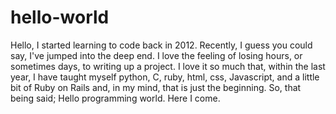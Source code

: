 # hello-world

Hello, 
  I started learning to code back in 2012. Recently, I guess you could say, I've jumped into the deep end. I love the feeling of losing hours, or sometimes days, to writing up a project. I love it so much that, within the last year, I have taught myself python, C, ruby, html, css, Javascript, and a little bit of Ruby on Rails and, in my mind, that is just the beginning. So, that being said; Hello programming world. Here I come.
